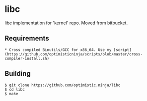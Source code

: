 # libc
libc implementation for 'kernel' repo. Moved from bitbucket.

## Requirements

    * Cross compiled Binutils/GCC for x86_64. Use my [script](https://github.com/optimisticninja/scripts/blob/master/cross-compiler-install.sh)

## Building

```
$ git clone https://github.com/optimistic.ninja/libc
$ cd libc
$ make
```

